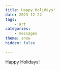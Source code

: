 ```yaml
---
title: Happy Holidays!
date: 2023-12-22
tags:
    - art
categories:
    - messages
theme: snow
hidden: false

---
```


Happy Holidays!
